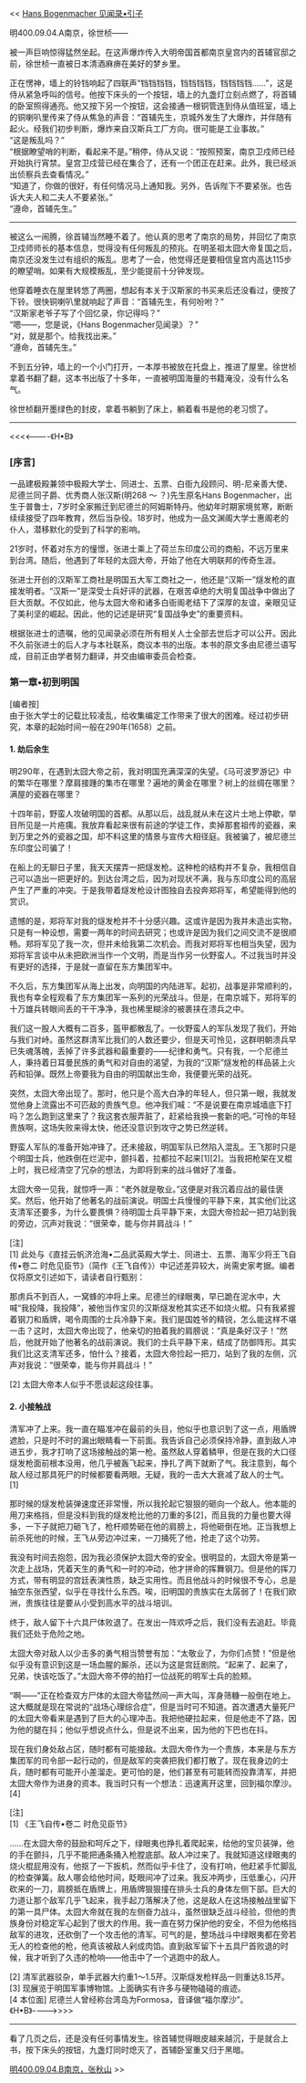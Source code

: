 << [Hans Bogenmacher 见闻录•引子](引子.md)

明400.09.04.A南京，徐世桢——

被一声巨响惊得猛然坐起。在这声爆炸传入大明帝国首都南京皇宫内的首辅官邸之前，徐世桢一直被日本清酒麻痹在美好的梦乡里。

正在愣神，墙上的铃铛响起了四联声“铛铛铛铛，铛铛铛铛，铛铛铛铛……”，这是侍从紧急呼叫的信号。他按下床头的一个按钮，墙上的九盏灯立刻点燃了，将首辅的卧室照得通亮。他又按下另一个按钮，这会接通一根铜管连到侍从值班室，墙上的铜喇叭里传来了侍从焦急的声音：“首辅先生，京城外发生了大爆炸，并伴随有起火。经我们初步判断，爆炸来自汉斯兵工厂方向。很可能是工业事故。”  
“这是叛乱吗？”  
“根据瞭望哨的判断，看起来不是。”稍停，侍从又说：“按照预案，南京卫戍师已经开始执行宵禁。皇宫卫戍营已经在集合了，还有一个团正在赶来。此外，我已经派出侦察兵去查看情况。”  
“知道了，你做的很好，有任何情况马上通知我。另外，告诉陛下不要紧张。也告诉大夫人和二夫人不要紧张。”  
“遵命，首辅先生。”  

***

被这么一闹腾，徐首辅当然睡不着了。他认真的思考了南京的局势，并回忆了南京卫戍师师长的基本信息，觉得没有任何叛乱的预兆。在明圣祖太囧大帝复国之后，南京还没发生过有组织的叛乱。思考了一会，他觉得还是要相信皇宫内高达115步的瞭望哨。如果有大规模叛乱，至少能提前十分钟发现。

他穿着睡衣在屋里转悠了两圈，想起有本关于汉斯家的书买来后还没看过，便按了下铃。很快铜喇叭里就响起了声音：“首辅先生，有何吩咐？”  
“汉斯家老爷子写了个回忆录，你记得吗？”  
“嗯——，您是说，《Hans Bogenmacher见闻录》？”  
“对，就是那个。给我找出来。”  
“遵命，首辅先生。”  

不到五分钟，墙上的一个小门打开，一本厚书被放在托盘上，推进了屋里。徐世桢拿着书翻了翻，这本书出版了十多年，一直被明国海量的书籍淹没，没有什么名气。

徐世桢翻开墨绿色的封皮，拿着书躺到了床上，躺着看书是他的老习惯了。

*** 
<<<<----《H•B》  
### [序言]

一品建极殿兼领中极殿大学士、同进士、五票、白衙九段顾问、明-尼亲善大使、尼德兰同子爵、优秀商人张汉斯(明268 ～ ？)先生原名Hans Bogenmacher，出生于普鲁士，7岁时全家搬迁到尼德兰的阿姆斯特丹。他幼年时期家境贫寒，断断续续接受了四年教育，然后当杂役。18岁时，他成为一品文渊阁大学士惠阁老的仆人，潜移默化的受到了科学的影响。

21岁时，怀着对东方的憧憬，张进士乘上了荷兰东印度公司的商船，不远万里来到台湾。随后，他遇到了年轻的太囧大帝，开始了他在大明联邦的传奇生涯。

张进士开创的汉斯军工商社是明国五大军工商社之一，他还是“汉斯一”燧发枪的直接发明者。“汉斯一”是深受士兵好评的武器，在艰苦卓绝的大明复国战争中做出了巨大贡献。不仅如此，他与太囧大帝和诸多白衙阁老结下了深厚的友谊，亲眼见证了美利坚的崛起。因此，他的记述是研究“复国战争史”的重要资料。

根据张进士的遗嘱，他的见闻录必须在所有相关人士全部去世后才可以公开。因此不久前张进士的后人才与本社联系，商议本书的出版。本书的原文多由尼德兰语写成，目前正由学者努力翻译，并交由编审委员会检查。

### 第一章•初到明国

[编者按]  
由于张大学士的记载比较凌乱，给收集编定工作带来了很大的困难。经过初步研究，本章的起始时间一般在290年(1658）之前。

#### 1. 劫后余生

明290年，在遇到太囧大帝之前，我对明国充满深深的失望。《马可波罗游记》中的繁华在哪里？摩肩接踵的集市在哪里？遍地的黄金在哪里？树上的丝绸在哪里？满屋的瓷器在哪里？

十四年前，野蛮人攻破明国的首都。从那以后，战乱就从未在这片土地上停歇，举目所见是一片疮痍。我放弃看起来很有前途的学徒工作，卖掉那套祖传的瓷器，来到万里之外的瓷器之国，却不料这里的情景与宣传大相径庭。我被骗了，被尼德兰东印度公司骗了！

在船上的无聊日子里，我天天摆弄一把燧发枪。这种枪的结构并不复杂，我相信自己可以造出一把更好的。到达台湾之后，因为对现状不满，我与东印度公司的高层产生了严重的冲突。于是我带着燧发枪设计图独自去投奔郑将军，希望能得到他的赏识。

遗憾的是，郑将军对我的燧发枪并不十分感兴趣。这或许是因为我并未造出实物，只是有一种设想，需要一两年的时间去研究；也或许是因为我们之间交流不是很顺畅。郑将军见了我一次，但并未给我第二次机会。而我对郑将军也相当失望，因为郑将军言谈中从未把欧洲当作一个文明，而是当作另一伙野蛮人。不过我当时并没有更好的选择，于是就一直留在东方集团军中。


不久后，东方集团军从海上出发，向明国的内陆进军。起初，战事是非常顺利的，我也有幸全程观看了东方集团军一系列的光荣战斗。但是，在南京城下，郑将军的十万雄兵转眼间丢的干干净净，我也稀里糊涂的被裹挟在溃兵之中。

我们这一股人大概有二百多，盔甲都散乱了。一伙野蛮人的军队发现了我们，开始与我们对峙。虽然这群清军比我们的人数还要少，但是天可怜见，这群明朝溃兵早已失魂落魄，丢掉了许多武器和最重要的——纪律和勇气。只有我，一个尼德兰人，秉持着日耳曼民族的勇气和对自由的渴望，为我的“汉斯”燧发枪的样品装上火药和铅弹。既然上帝要我为自由的明国献出生命，我便要光荣的战死。

突然，太囧大帝出现了。那时，他只是个高大白净的年轻人，但只第一眼，我就发觉他身上流露出不可匹敌的贵族气息。他冲我们喊：“不是说要在南京城墙底下打吗？怎么跑到这里来了？我这套衣服弄脏了，赶紧给我换一套新的吧。”可怜的年轻贵族啊，这场失败来得太快，他还没意识到攻守之势已然逆转。

野蛮人军队的准备开始冲锋了。还未接敌，明国军队已然陷入混乱。王飞那时只是个明国士兵，他跌倒在烂泥中，颤抖着，拉都拉不起来[1][2]。当我把枪架在叉棍上时，我已经清空了冗杂的想法，为即将到来的战斗做好了准备。

太囧大帝一见我，就惊呼一声：“老外就是敬业。”这便是对我沉着应战的最佳褒奖。然后，他开始了他著名的战前演说。明国士兵慢慢的平静下来，其实他们比这支清军还要多，为什么要畏惧？待明国士兵平静下来，太囧大帝捡起一把刀站到我的旁边，沉声对我说：“很荣幸，能与你并肩战斗！”

[注]  
[1] 此处与《直挂云帆济沧海•二品武英殿大学士、同进士、五票、海军少将王飞自传•卷二 时危见臣节》（简作《王飞自传》）中记述差异较大，尚需史家考据。编者仅将原文引述如下，请读者自行甄别：

那虏兵不到百人，一窝蜂的冲将上来。尼德兰的绿眼夷，早已跪在泥水中，大喊“我投降，我投降”，被他当作宝贝的汉斯燧发枪其实还不如烧火棍。只有我紧握着钢刀和盾牌，喝令周围的士兵冷静下来。我们是国姓爷的精锐，怎么能这样不堪一击？这时，太囧大帝出现了，他亲切的拍着我的肩膀说：“真是条好汉子！”然后，他就开始了他著名的战前演说。我们的士兵平静下来，结成了防御阵形。其实我们比这支清军还多，怕什么？接着，太囧大帝捡起一把刀，站到了我的左侧，沉声对我说：“很荣幸，能与你并肩战斗！”

[2] 太囧大帝本人似乎不愿谈起这段往事。

#### 2. 小接触战

清军冲了上来。我一直在瞄准冲在最前的头目，他似乎也意识到了这一点，用盾牌遮脸，只是时不时的漏出眼睛看一下前面。我告诉自己必须保持冷静，直到敌人冲进五步，我才打响了这场接触战的第一枪。虽然敌人穿着鳞甲，但是在我的大口径燧发枪面前根本没用，他几乎被轰飞起来，挣扎了两下就断了气。我注意到，每个敌人经过那具死尸的时候都要看两眼。无疑，我的一击大大衰减了敌人的士气。[1]

那时候的燧发枪装弹速度还非常慢，所以我抡起它狠狠的砸向一个敌人。他本能的用刀来格挡，但是没料到我的燧发枪比他的刀重的多[2]，而且我的力量也要大得多，一下子就把刀砸飞了，枪杆顺势砸在他的肩膀上，将他砸倒在地。正当我想上前杀死他的时候，王飞从旁边冲过来，一刀捅死了他，抢走了这个功劳。

我没有时间去抱怨，因为我必须保护太囧大帝的安全。很明显的，太囧大帝是第一次走上战场，凭着天生的勇气和一时的冲动，他才拼命的挥舞钢刀。但是他的挥刀方式，带有明显的宫廷表演性质，缺乏实用性。而且他战斗的时候很不专心，总是抽空东张西望，似乎在寻找什么东西。唉，旧明国的贵族实在太孱弱了！在我们欧洲，贵族往往是要从小受到高水平的战斗培训。

终于，敌人留下十六具尸体败退了。在发出一阵欢呼之后，我们没有去追赶。毕竟我们还处于危险之地。

太囧大帝对敌人以少击多的勇气相当赞誉有加：“太敬业了，为你们点赞！”但是他似乎没有意识到这是一场血腥的厮杀，还以为这是宫廷剧院。“起来了、起来了，兄弟，快该吃饭了。”太囧大帝不停的拍打一位战死的明军士兵的脸颊。

“啊——”正在检查双方尸体的太囧大帝猛然间一声大叫，浑身筛糠一般倒在地上。这大概就是现在常说的“战场心理综合症”，但是当时可不知道。首次遭遇大量死尸的太囧大帝看来是遇到了巨大的心理冲击。我把他硬拉起来，但是他走不了路，因为他的腿在抖；他似乎想说点什么，但是说不出来，因为他的下巴也在抖。

现在我们身处敌占区，随时都有可能接敌。太囧大帝作为一个贵族，本来是与东方集团军的司令部一起行动的，但是敌军的突袭把我们都打散了。现在我身边的士兵，随时都有可能开小差溜走。更可怕的是，他们甚至有可能转而投靠清军，并把太囧大帝作为进身的资本。我当时只有一个想法：迅速离开这里，回到福尔摩沙。[4]

[注]  
[1] 《王飞自传•卷二 时危见臣节》  

……在太囧大帝的鼓励和呵斥之下，绿眼夷也挣扎着爬起来，给他的宝贝装弹，他的手在颤抖，几乎不能把通条捅入枪膛底部。敌人冲过来了。我就知道这绿眼夷的烧火棍屁用没有，他抠了一下扳机，然而似乎卡住了，没有打响，他赶紧手忙脚乱的检查弹簧。敌人哪会给他时间，眨眼间冲了过来。我反冲两步，压低重心，闪开砍来的一刀，肩膀抵在盾牌上，用盾牌狠狠撞在排头士兵的身体左侧下部。巨大的力道让那个敌军几乎飞起来，我手起刀落解决了他，这是敌人在这场接触战里留下的第一具尸体。太囧大帝就在我的左侧奋力战斗，虽然很缺乏战斗经验，但他的贵族身份对稳定军心起到了很大的作用。我一直在努力保护他的安全，不但为他格挡敌军的进攻，还砍倒了一个攻击他的清军。可气的是，整场战斗中绿眼夷都在旁若无人的检查他的枪，他真该被敌人剁成肉馅。直到敌军留下十五具尸首败退的时候，我才听到了久违的枪响——他击中了一个逃跑中的敌人。  

[2] 清军武器驳杂，单手武器大约重1～1.5芹。汉斯燧发枪样品一则重达8.15芹。  
[3] 现展览于明国军事博物馆。上面确实有许多与硬物磕碰的痕迹。  
[4 本位面] 尼德兰人曾经称台湾岛为Formosa，音译做“福尔摩沙”。  
《H•B》---->>>>
***
看了几页之后，还是没有任何事情发生。徐首辅觉得眼皮越来越沉，于是就合上书，按下床头的按钮，九盏灯同时熄灭了，首辅卧室重又归于黑暗。

[明400.09.04.B南京，张秋山](明400.09.04.B南京，张秋山.md) >>
